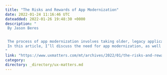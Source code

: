 ```yaml
---
title: "The Risks and Rewards of App Modernization"
date: 2022-01-24 11:16:46 UTC
dateadded: 2022-01-26 19:48:30 +0000
description: "
 By Jason Beres 


 The process of app modernization involves taking older, legacy applications that are desperately in need of updates—so are at the end of their useful lifecycle—and updating their platform architecture to take advantage of modern systems and features. Although outdated software might still work and serve a purpose, such software is usually unable to deliver on the demands of today’s digital world. App modernization can bring new life to old software by adding new functionality and, thus, extending an app’s capabilities. 
 In this article, I’ll discuss the need for app modernization, as well as its risks and rewards. Then I’ll outline a five-step, app-modernization process that can enable your software to generate new revenue streams—whether through embedding analytics, providing new services that add value, or selling data back to your customers. Take these steps now to ensure that your software remains relevant, is agile and efficient, and takes full advantage of data analytics. Read More 
"
link: "https://www.uxmatters.com/mt/archives/2022/01/the-risks-and-rewards-of-app-modernization.php"
category:
directory: _directory/ux-matters.md
---
```

